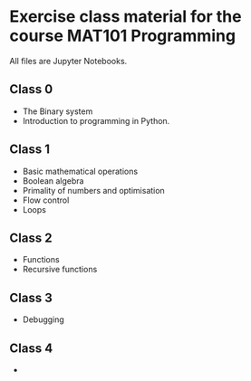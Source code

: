 # Exercise class material for the course MAT101 Programming

All files are Jupyter Notebooks. 

## Class 0 
- The Binary system
- Introduction to programming in Python.

## Class 1

- Basic mathematical operations
- Boolean algebra
- Primality of numbers and optimisation
- Flow control
- Loops

## Class 2

- Functions
- Recursive functions

## Class 3

- Debugging

## Class 4

- 


